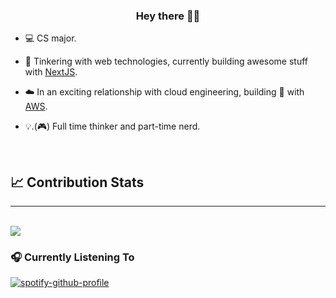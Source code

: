### <div align="center">Hey there 👋🏽</div>  
  

- 💻 CS major.  

- 🧪 Tinkering with web technologies, currently building awesome stuff with [NextJS](https://nextjs.org/).  

- ☁️ In an exciting relationship with cloud engineering, building 💩 with [AWS](https://aws.amazon.com/).  

- 💡.(🎮) Full time thinker and part-time nerd.

<br/>


## 📈 Contribution Stats
<hr/>
<br/>
<img src="https://github-readme-stats.vercel.app/api?username=0xTxbi&show_icons=true&count_private=true&hide_border=true&theme=radical" /> 


<!-- ## Top Languages
<hr/>
<br/>
[![Top Langs](https://github-readme-stats.vercel.app/api/top-langs/?username=anuraghazra&layout=compact)](https://github.com/anuraghazra/github-readme-stats) -->


### 🎧 Currently Listening To
[![spotify-github-profile](https://spotify-github-profile.vercel.app/api/view?uid=1l3k7yrdl4db79q1vxzjyz6au&cover_image=true&theme=default&bar_color=4e8bb1&bar_color_cover=true)](https://spotify-github-profile.vercel.app/api/view?uid=1l3k7yrdl4db79q1vxzjyz6au&redirect=true)
